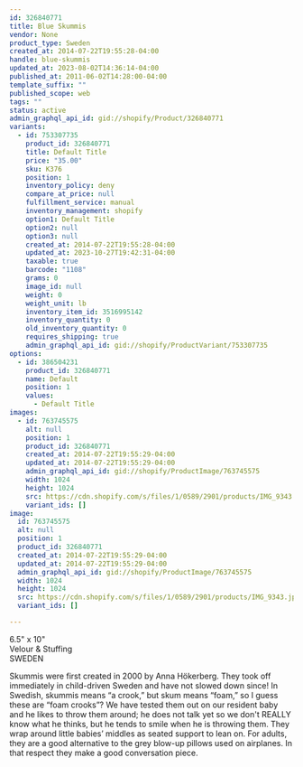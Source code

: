 ```yaml
---
id: 326840771
title: Blue Skummis
vendor: None
product_type: Sweden
created_at: 2014-07-22T19:55:28-04:00
handle: blue-skummis
updated_at: 2023-08-02T14:36:14-04:00
published_at: 2011-06-02T14:28:00-04:00
template_suffix: ""
published_scope: web
tags: ""
status: active
admin_graphql_api_id: gid://shopify/Product/326840771
variants:
  - id: 753307735
    product_id: 326840771
    title: Default Title
    price: "35.00"
    sku: K376
    position: 1
    inventory_policy: deny
    compare_at_price: null
    fulfillment_service: manual
    inventory_management: shopify
    option1: Default Title
    option2: null
    option3: null
    created_at: 2014-07-22T19:55:28-04:00
    updated_at: 2023-10-27T19:42:31-04:00
    taxable: true
    barcode: "1108"
    grams: 0
    image_id: null
    weight: 0
    weight_unit: lb
    inventory_item_id: 3516995142
    inventory_quantity: 0
    old_inventory_quantity: 0
    requires_shipping: true
    admin_graphql_api_id: gid://shopify/ProductVariant/753307735
options:
  - id: 386504231
    product_id: 326840771
    name: Default
    position: 1
    values:
      - Default Title
images:
  - id: 763745575
    alt: null
    position: 1
    product_id: 326840771
    created_at: 2014-07-22T19:55:29-04:00
    updated_at: 2014-07-22T19:55:29-04:00
    admin_graphql_api_id: gid://shopify/ProductImage/763745575
    width: 1024
    height: 1024
    src: https://cdn.shopify.com/s/files/1/0589/2901/products/IMG_9343.jpeg?v=1406073329
    variant_ids: []
image:
  id: 763745575
  alt: null
  position: 1
  product_id: 326840771
  created_at: 2014-07-22T19:55:29-04:00
  updated_at: 2014-07-22T19:55:29-04:00
  admin_graphql_api_id: gid://shopify/ProductImage/763745575
  width: 1024
  height: 1024
  src: https://cdn.shopify.com/s/files/1/0589/2901/products/IMG_9343.jpeg?v=1406073329
  variant_ids: []

---
```


6.5" x 10"  
Velour & Stuffing  
SWEDEN

Skummis were first created in 2000 by Anna Hökerberg. They took off immediately in child-driven Sweden and have not slowed down since! In Swedish, skummis means “a crook,” but skum means “foam,” so I guess these are “foam crooks”? We have tested them out on our resident baby and he likes to throw them around; he does not talk yet so we don't REALLY know what he thinks, but he tends to smile when he is throwing them. They wrap around little babies’ middles as seated support to lean on. For adults, they are a good alternative to the grey blow-up pillows used on airplanes. In that respect they make a good conversation piece.